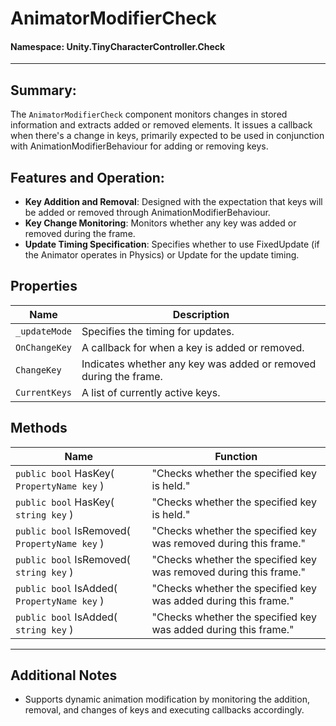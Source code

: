 ﻿# AnimatorModifierCheck

#### **Namespace**: Unity.TinyCharacterController.Check
---

## Summary:
The `AnimatorModifierCheck` component monitors changes in stored information and extracts added or removed elements. It issues a callback when there's a change in keys, primarily expected to be used in conjunction with AnimationModifierBehaviour for adding or removing keys.

## Features and Operation:
- **Key Addition and Removal**: Designed with the expectation that keys will be added or removed through AnimationModifierBehaviour.
- **Key Change Monitoring**: Monitors whether any key was added or removed during the frame.
- **Update Timing Specification**: Specifies whether to use FixedUpdate (if the Animator operates in Physics) or Update for the update timing.

## Properties
| Name | Description |
|------------------|------|
| `_updateMode` | Specifies the timing for updates. |
| `OnChangeKey` | A callback for when a key is added or removed. |
| `ChangeKey` | Indicates whether any key was added or removed during the frame. |
| `CurrentKeys` | A list of currently active keys. |

## Methods
| Name | Function |
|------------------|------|
|  ``public bool`` HasKey( ``PropertyName key`` )  | "Checks whether the specified key is held." |
|  ``public bool`` HasKey( ``string key`` )  | "Checks whether the specified key is held." |
|  ``public bool`` IsRemoved( ``PropertyName key`` )  | "Checks whether the specified key was removed during this frame." |
|  ``public bool`` IsRemoved( ``string key`` )  | "Checks whether the specified key was removed during this frame." |
|  ``public bool`` IsAdded( ``PropertyName key`` )  | "Checks whether the specified key was added during this frame." |
|  ``public bool`` IsAdded( ``string key`` )  | "Checks whether the specified key was added during this frame." |

---
## Additional Notes
- Supports dynamic animation modification by monitoring the addition, removal, and changes of keys and executing callbacks accordingly.